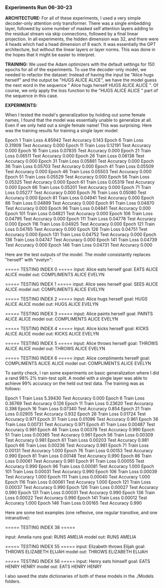 ### Experiments Run 06-30-23

**ARCHITECTURE:** For all of these experiments, I used a very simple decoder-only attention only transformer. There was a single embedding layer, followed by some number of masked self attention layers adding to the residual stream via skip connections, followed by a final linear projection. In all experiments, the hidden dimension was 32, and there were 4 heads which had a head dimension of 8 each. It was essentially the GPT architecture, but without the linear layers or layer norms. This was done in the hopes that it might be easier to interpret.

**TRAINING:** We used the Adam optimizers with the default settings for 150 epochs for all of the experiments. To use the decoder-only model, we needed to refactor the dataset: Instead of having the input be "Alice hugs herself" and the output be "HUGS ALICE ALICE", we have the model guess the next word in the sequence "<SOS> Alice hugs herself <UNK> HUGS ALICE ALICE <EOS>". Of course, we only apply the loss function to the "HUGS ALICE ALICE <EOS>" part of the sequence in this case.

**EXPERIMENTS:**

When I tested the model's generalization by holding out some female names, I found that the model was essentially unable to generalize at all. Even if we only held out a single female name! This was surprising. Here was the training results for training a single layer model:

Epoch 1 Train Loss 4.85942 Test Accuracy 0.143
Epoch 6 Train Loss 0.31909 Test Accuracy 0.000
Epoch 11 Train Loss 0.12191 Test Accuracy 0.000
Epoch 16 Train Loss 0.07835 Test Accuracy 0.000
Epoch 21 Train Loss 0.06511 Test Accuracy 0.000
Epoch 26 Train Loss 0.06138 Test Accuracy 0.000
Epoch 31 Train Loss 0.05881 Test Accuracy 0.000
Epoch 36 Train Loss 0.05703 Test Accuracy 0.000
Epoch 41 Train Loss 0.05509 Test Accuracy 0.000
Epoch 46 Train Loss 0.05503 Test Accuracy 0.000
Epoch 51 Train Loss 0.05529 Test Accuracy 0.000
Epoch 56 Train Loss 0.05325 Test Accuracy 0.000
Epoch 61 Train Loss 0.05319 Test Accuracy 0.000
Epoch 66 Train Loss 0.05201 Test Accuracy 0.000
Epoch 71 Train Loss 0.05277 Test Accuracy 0.000
Epoch 76 Train Loss 0.05080 Test Accuracy 0.000
Epoch 81 Train Loss 0.04941 Test Accuracy 0.000
Epoch 86 Train Loss 0.04899 Test Accuracy 0.000
Epoch 91 Train Loss 0.04870 Test Accuracy 0.000
Epoch 96 Train Loss 0.04841 Test Accuracy 0.000
Epoch 101 Train Loss 0.04821 Test Accuracy 0.000
Epoch 106 Train Loss 0.04795 Test Accuracy 0.000
Epoch 111 Train Loss 0.04778 Test Accuracy 0.000
Epoch 116 Train Loss 0.04925 Test Accuracy 0.000
Epoch 121 Train Loss 0.04765 Test Accuracy 0.000
Epoch 126 Train Loss 0.04751 Test Accuracy 0.000
Epoch 131 Train Loss 0.04752 Test Accuracy 0.000
Epoch 136 Train Loss 0.04747 Test Accuracy 0.000
Epoch 141 Train Loss 0.04739 Test Accuracy 0.000
Epoch 146 Train Loss 0.04731 Test Accuracy 0.000

Here are the test outputs of the model. The model consistantly replaces "herself" with "evelyn":

===== TESTING INDEX 0 =====
input: <SOS> Alice eats herself <UNK>
goal: EATS ALICE ALICE <EOS>
model out: COMPLIMENTS ALICE EVELYN <EOS>

===== TESTING INDEX 1 =====
input: <SOS> Alice sees herself <UNK>
goal: SEES ALICE ALICE <EOS>
model out: COMPLIMENTS ALICE EVELYN <EOS>

===== TESTING INDEX 2 =====
input: <SOS> Alice hugs herself <UNK>
goal: HUGS ALICE ALICE <EOS>
model out: HUGS ALICE EVELYN <EOS>

===== TESTING INDEX 3 =====
input: <SOS> Alice paints herself <UNK>
goal: PAINTS ALICE ALICE <EOS>
model out: COMPLIMENTS ALICE EVELYN <EOS>

===== TESTING INDEX 4 =====
input: <SOS> Alice kicks herself <UNK>
goal: KICKS ALICE ALICE <EOS>
model out: KICKS ALICE EVELYN <EOS>

===== TESTING INDEX 5 =====
input: <SOS> Alice throws herself <UNK>
goal: THROWS ALICE ALICE <EOS>
model out: THROWS ALICE EVELYN <EOS>

===== TESTING INDEX 6 =====
input: <SOS> Alice compliments herself <UNK>
goal: COMPLIMENTS ALICE ALICE <EOS>
model out: COMPLIMENTS ALICE EVELYN <EOS>

To sanity check, I ran some experiments on basic generalization where I did a rand 98% 2% train-test split. A model with a single layer was able to achieve 99% accuracy on the held out test data. The training was as follows:

Epoch 1 Train Loss 5.39430 Test Accuracy 0.000
Epoch 6 Train Loss 0.36769 Test Accuracy 0.126
Epoch 11 Train Loss 0.23620 Test Accuracy 0.398
Epoch 16 Train Loss 0.07340 Test Accuracy 0.854
Epoch 21 Train Loss 0.02905 Test Accuracy 0.932
Epoch 26 Train Loss 0.01724 Test Accuracy 0.971
Epoch 31 Train Loss 0.01096 Test Accuracy 0.961
Epoch 36 Train Loss 0.00731 Test Accuracy 0.971
Epoch 41 Train Loss 0.00487 Test Accuracy 0.981
Epoch 46 Train Loss 0.00378 Test Accuracy 0.990
Epoch 51 Train Loss 0.00365 Test Accuracy 0.961
Epoch 56 Train Loss 0.00309 Test Accuracy 0.981
Epoch 61 Train Loss 0.00203 Test Accuracy 0.981
Epoch 66 Train Loss 0.00236 Test Accuracy 0.981
Epoch 71 Train Loss 0.00131 Test Accuracy 1.000
Epoch 76 Train Loss 0.00153 Test Accuracy 0.990
Epoch 81 Train Loss 0.00148 Test Accuracy 0.990
Epoch 86 Train Loss 0.00061 Test Accuracy 0.981
Epoch 91 Train Loss 0.00055 Test Accuracy 0.990
Epoch 96 Train Loss 0.00081 Test Accuracy 1.000
Epoch 101 Train Loss 0.00031 Test Accuracy 0.990
Epoch 106 Train Loss 0.00039 Test Accuracy 1.000
Epoch 111 Train Loss 0.00040 Test Accuracy 1.000
Epoch 116 Train Loss 0.00061 Test Accuracy 1.000
Epoch 121 Train Loss 0.00037 Test Accuracy 0.990
Epoch 126 Train Loss 0.00027 Test Accuracy 0.990
Epoch 131 Train Loss 0.00031 Test Accuracy 0.990
Epoch 136 Train Loss 0.00022 Test Accuracy 0.990
Epoch 141 Train Loss 0.00012 Test Accuracy 1.000
Epoch 146 Train Loss 0.00165 Test Accuracy 0.990

Here are some test examples (one reflexive, one regular transitive, and one intransitive):

===== TESTING INDEX 38 =====

input: <SOS> Amelia runs <UNK>
goal: RUNS AMELIA <EOS>
model out: RUNS AMELIA <EOS>

===== TESTING INDEX 55 =====
input: <SOS> Elizabeth throws Elijah <UNK>
goal: THROWS ELIZABETH ELIJAH <EOS>
model out: THROWS ELIZABETH ELIJAH <EOS>

===== TESTING INDEX 56 =====
input: <SOS> Henry eats himself <UNK>
goal: EATS HENRY HENRY <EOS>
model out: EATS HENRY HENRY <EOS>

I also saved the state dictionaries of both of these models in the ./Models folders.